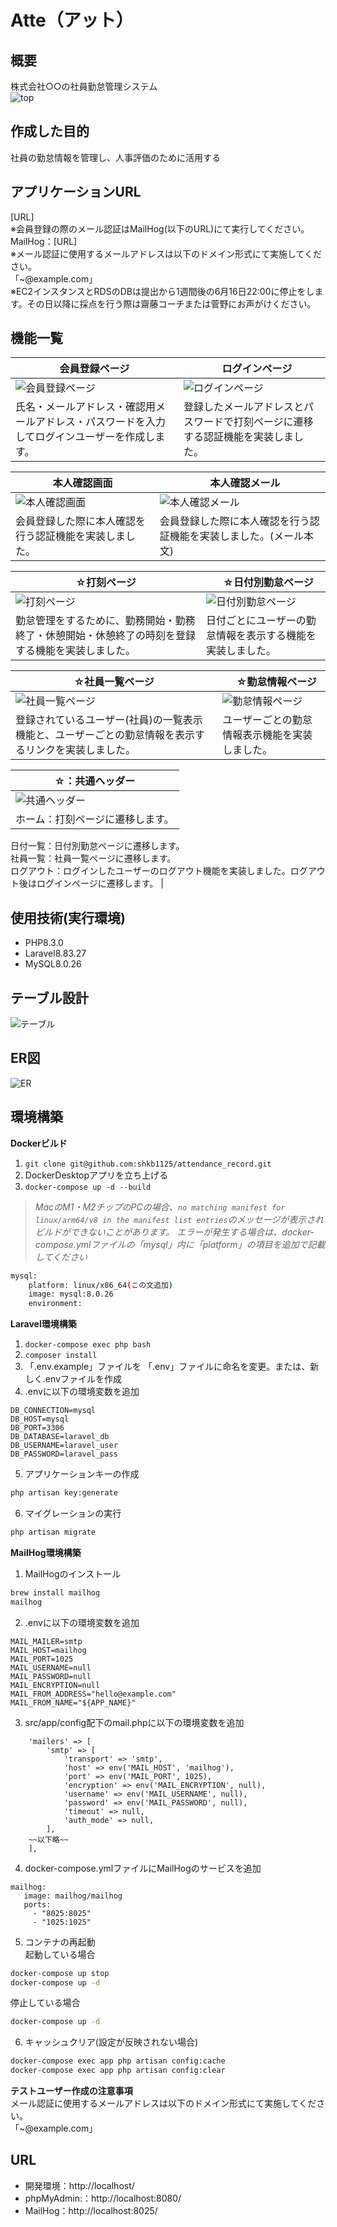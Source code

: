 # Atte（アット）

## 概要
株式会社○○の社員勤怠管理システム   
![top](README/stamp.png)

## 作成した目的
社員の勤怠情報を管理し、人事評価のために活用する

## アプリケーションURL
[URL]  
※会員登録の際のメール認証はMailHog(以下のURL)にて実行してください。  
MailHog：[URL]  
※メール認証に使用するメールアドレスは以下のドメイン形式にて実施してください。  
「~@example.com」  
※EC2インスタンスとRDSのDBは提出から1週間後の6月16日22:00に停止をします。その日以降に採点を行う際は齋藤コーチまたは菅野にお声がけください。  

## 機能一覧
| 会員登録ページ |　ログインページ |
| ---- | ---- |
| ![会員登録ページ](README/register.png) | ![ログインページ](README/login.png) |
| 氏名・メールアドレス・確認用メールアドレス・パスワードを入力してログインユーザーを作成します。  | 登録したメールアドレスとパスワードで打刻ページに遷移する認証機能を実装しました。 |

| 本人確認画面 |　本人確認メール |
| ---- | ---- |
| ![本人確認画面](README/login_mail.png) | ![本人確認メール](README/login_mail_MailHog.png) |
| 会員登録した際に本人確認を行う認証機能を実装しました。  | 会員登録した際に本人確認を行う認証機能を実装しました。(メール本文) |

| ☆打刻ページ |　☆日付別勤怠ページ |
| ---- | ---- |
| ![打刻ページ](README/stamp.png) | ![日付別勤怠ページ](README/date.png) |
| 勤怠管理をするために、勤務開始・勤務終了・休憩開始・休憩終了の時刻を登録する機能を実装しました。  | 日付ごとにユーザーの勤怠情報を表示する機能を実装しました。 |

| ☆社員一覧ページ |　☆勤怠情報ページ |
| ---- | ---- |
| ![社員一覧ページ](README/users.png) | ![勤怠情報ページ](README/date.png) |
| 登録されているユーザー(社員)の一覧表示機能と、ユーザーごとの勤怠情報を表示するリンクを実装しました。  | ユーザーごとの勤怠情報表示機能を実装しました。 |
 
| ☆：共通ヘッダー |
| ---- |
| ![共通ヘッダー](README/header.png) |
| ホーム：打刻ページに遷移します。  
日付一覧：日付別勤怠ページに遷移します。  
社員一覧：社員一覧ページに遷移します。  
ログアウト：ログインしたユーザーのログアウト機能を実装しました。ログアウト後はログインページに遷移します。  | 

## 使用技術(実行環境)
- PHP8.3.0  
- Laravel8.83.27  
- MySQL8.0.26  

## テーブル設計
![テーブル](README/table.png)

## ER図
![ER](README/ER.png)

## 環境構築
**Dockerビルド**
1. `git clone git@github.com:shkb1125/attendance_record.git`  
2. DockerDesktopアプリを立ち上げる
3. `docker-compose up -d --build`

> *MacのM1・M2チップのPCの場合、`no matching manifest for linux/arm64/v8 in the manifest list entries`のメッセージが表示されビルドができないことがあります。
エラーが発生する場合は、docker-compose.ymlファイルの「mysql」内に「platform」の項目を追加で記載してください*
``` bash
mysql:
    platform: linux/x86_64(この文追加)
    image: mysql:8.0.26
    environment:
```
**Laravel環境構築**
1. `docker-compose exec php bash`
2. `composer install`
3. 「.env.example」ファイルを 「.env」ファイルに命名を変更。または、新しく.envファイルを作成
4. .envに以下の環境変数を追加
``` text
DB_CONNECTION=mysql
DB_HOST=mysql
DB_PORT=3306
DB_DATABASE=laravel_db
DB_USERNAME=laravel_user
DB_PASSWORD=laravel_pass
```
5. アプリケーションキーの作成
``` bash
php artisan key:generate
```

6. マイグレーションの実行
``` bash
php artisan migrate
```
**MailHog環境構築**
1. MailHogのインストール
``` bash
brew install mailhog
mailhog
```
2. .envに以下の環境変数を追加
``` text
MAIL_MAILER=smtp
MAIL_HOST=mailhog
MAIL_PORT=1025
MAIL_USERNAME=null
MAIL_PASSWORD=null
MAIL_ENCRYPTION=null
MAIL_FROM_ADDRESS="hello@example.com"
MAIL_FROM_NAME="${APP_NAME}"
```
3. src/app/config配下のmail.phpに以下の環境変数を追加
``` text
    'mailers' => [
        'smtp' => [
            'transport' => 'smtp',
            'host' => env('MAIL_HOST', 'mailhog'),
            'port' => env('MAIL_PORT', 1025),
            'encryption' => env('MAIL_ENCRYPTION', null),
            'username' => env('MAIL_USERNAME', null),
            'password' => env('MAIL_PASSWORD', null),
            'timeout' => null,
            'auth_mode' => null,
        ],
	~~以下略~~
    ],
```
4. docker-compose.ymlファイルにMailHogのサービスを追加
``` text
mailhog:
   image: mailhog/mailhog
   ports:
     - "8025:8025"
     - "1025:1025"
```
5. コンテナの再起動  
起動している場合
``` bash
docker-compose up stop
docker-compose up -d
```
停止している場合
``` bash
docker-compose up -d
```
6. キャッシュクリア(設定が反映されない場合)
``` bash
docker-compose exec app php artisan config:cache
docker-compose exec app php artisan config:clear
```

**テストユーザー作成の注意事項**  
メール認証に使用するメールアドレスは以下のドメイン形式にて実施してください。  
「~@example.com」

## URL
- 開発環境：http://localhost/
- phpMyAdmin:：http://localhost:8080/
- MailHog：http://localhost:8025/
